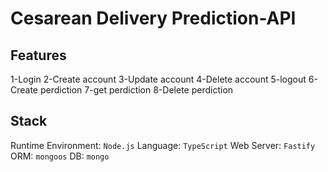 # Cesarean Delivery Prediction-API
## Features
1-Login
2-Create account
3-Update account
4-Delete account
5-logout
6-Create perdiction
7-get perdiction
8-Delete perdiction



## Stack
Runtime Environment: `Node.js`
Language: `TypeScript`
Web Server: `Fastify`
ORM: `mongoos`
DB: `mongo`
